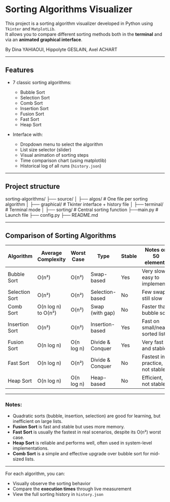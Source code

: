 # Sorting Algorithms Visualizer

This project is a sorting algorithm visualizer developed in Python using `Tkinter` and `MatplotLib`.  
It allows you to compare different sorting methods both in the **terminal** and via an **animated graphical interface**.

By Dina YAHIAOUI, Hippolyte GESLAIN, Axel ACHART

---

## Features

- 7 classic sorting algorithms:
  - Bubble Sort
  - Selection Sort
  - Comb Sort
  - Insertion Sort
  - Fusion Sort
  - Fast Sort
  - Heap Sort
  
- Interface with:
  - Dropdown menu to select the algorithm
  - List size selector (slider)
  - Visual animation of sorting steps
  - Time comparison chart (using matplotlib)
  - Historical log of all runs (`history.json`)

---

## Project structure
sorting-algorithms/ 
├── source/ 
│ ├── algos/ # One file per sorting algorithm 
│ ├── graphical/ # Tkinter interface + history file
│ ├── terminal/ # Terminal mode 
│ ├── sorting/ # Central sorting function 
├──main.py # Launch file 
├── config.py 
├── README.md

---

##  Comparison of Sorting Algorithms

| Algorithm         | Average Complexity | Worst Case       | Type             |Stable| Notes on 50 elements            |
|-------------------|--------------------|------------------|------------------|------|---------------------------------|
| Bubble Sort       | O(n²)              | O(n²)            | Swap-based       |  Yes | Very slow, easy to implement    |
| Selection Sort    | O(n²)              | O(n²)            | Selection-based  |  No  | Few swaps, still slow           |
| Comb Sort         | O(n log n) to O(n²)| O(n²)            | Swap (with gap)  |  No  | Faster than bubble sort         |
| Insertion Sort    | O(n²)              | O(n²)            | Insertion-based  |  Yes | Fast on small/near-sorted lists |
| Fusion Sort       | O(n log n)         | O(n log n)       | Divide & Conquer |  Yes | Very fast and stable            |
| Fast Sort         | O(n log n)         | O(n²)            | Divide & Conquer |  No  | Fastest in practice, not stable |
| Heap Sort         | O(n log n)         | O(n log n)       | Heap-based       |  No  | Efficient, not stable           |

---

### Notes:

- Quadratic sorts (bubble, insertion, selection) are good for learning, but inefficient on large lists.
- **Fusion Sort** is fast and stable but uses more memory.
- **Fast Sort** is usually the fastest in real scenarios, despite its O(n²) worst case.
- **Heap Sort** is reliable and performs well, often used in system-level implementations.
- **Comb Sort** is a simple and effective upgrade over bubble sort for mid-sized lists.

---

For each algorithm, you can:
- Visually observe the sorting behavior
- Compare the **execution times** through live measurement
- View the full sorting history in `history.json`